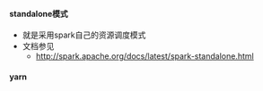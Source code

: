 #### standalone模式
* 就是采用spark自己的资源调度模式
* 文档参见
    * http://spark.apache.org/docs/latest/spark-standalone.html
#### yarn